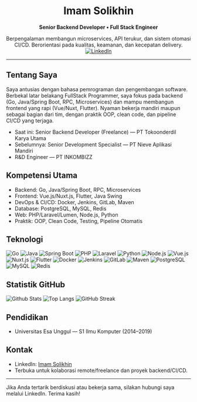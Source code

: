 <h1 align="center">Imam Solikhin</h1>
<p align="center"><b>Senior Backend Developer • Full Stack Engineer</b></p>
<p align="center">
  Berpengalaman membangun microservices, API terukur, dan sistem otomasi CI/CD.
  Berorientasi pada kualitas, keamanan, dan kecepatan delivery.
  <br/>
  <a href="https://www.linkedin.com/in/imam-solikhin-9670a0135" target="_blank">
    <img src="https://img.shields.io/badge/LinkedIn-Imam%20Solikhin-blue?style=flat&logo=linkedin" alt="LinkedIn"/>
  </a>
</p>

---

## Tentang Saya
Saya antusias dengan bahasa pemrograman dan pengembangan software. Berbekal latar belakang FullStack Programmer, saya fokus pada backend (Go, Java/Spring Boot, RPC, Microservices) dan mampu membangun frontend yang rapi (Vue/Nuxt, Flutter). Nyaman bekerja mandiri maupun sebagai bagian dari tim, dengan praktik OOP, clean code, dan pipeline CI/CD yang terjaga.

- Saat ini: Senior Backend Developer (Freelance) — PT Tokoonderdil Karya Utama
- Sebelumnya: Senior Development Specialist — PT Nieve Aplikasi Mandiri
- R&D Engineer — PT INKOMBIZZ

## Kompetensi Utama
- Backend: Go, Java/Spring Boot, RPC, Microservices
- Frontend: Vue.js/Nuxt.js, Flutter, Java Swing
- DevOps & CI/CD: Docker, Jenkins, GitLab, Maven
- Database: PostgreSQL, MySQL, Redis
- Web: PHP/Laravel/Lumen, Node.js, Python
- Praktik: OOP, Clean Code, Testing, Pipeline Otomatis

## Teknologi
![Go](https://img.shields.io/badge/Go-00ADD8?style=for-the-badge&logo=go&logoColor=white)
![Java](https://img.shields.io/badge/Java-ED8B00?style=for-the-badge&logo=openjdk&logoColor=white)
![Spring Boot](https://img.shields.io/badge/Spring%20Boot-6DB33F?style=for-the-badge&logo=springboot&logoColor=white)
![PHP](https://img.shields.io/badge/PHP-777BB4?style=for-the-badge&logo=php&logoColor=white)
![Laravel](https://img.shields.io/badge/Laravel-FF2D20?style=for-the-badge&logo=laravel&logoColor=white)
![Python](https://img.shields.io/badge/Python-3776AB?style=for-the-badge&logo=python&logoColor=white)
![Node.js](https://img.shields.io/badge/Node.js-339933?style=for-the-badge&logo=nodedotjs&logoColor=white)
![Vue.js](https://img.shields.io/badge/Vue.js-4FC08D?style=for-the-badge&logo=vuedotjs&logoColor=white)
![Nuxt.js](https://img.shields.io/badge/Nuxt.js-00DC82?style=for-the-badge&logo=nuxtdotjs&logoColor=white)
![Flutter](https://img.shields.io/badge/Flutter-02569B?style=for-the-badge&logo=flutter&logoColor=white)
![Docker](https://img.shields.io/badge/Docker-2496ED?style=for-the-badge&logo=docker&logoColor=white)
![Jenkins](https://img.shields.io/badge/Jenkins-D24939?style=for-the-badge&logo=jenkins&logoColor=white)
![GitLab](https://img.shields.io/badge/GitLab-FC6D26?style=for-the-badge&logo=gitlab&logoColor=white)
![Maven](https://img.shields.io/badge/Maven-C71A36?style=for-the-badge&logo=apachemaven&logoColor=white)
![PostgreSQL](https://img.shields.io/badge/PostgreSQL-4169E1?style=for-the-badge&logo=postgresql&logoColor=white)
![MySQL](https://img.shields.io/badge/MySQL-4479A1?style=for-the-badge&logo=mysql&logoColor=white)
![Redis](https://img.shields.io/badge/Redis-DC382D?style=for-the-badge&logo=redis&logoColor=white)

## Statistik GitHub
![Github Stats](https://github-readme-stats.vercel.app/api?username=imamsolikhintech&show_icons=true&theme=radical)
![Top Langs](https://github-readme-stats.vercel.app/api/top-langs/?username=imamsolikhintech&layout=compact&theme=radical)
![GitHub Streak](https://streak-stats.demolab.com?user=imamsolikhintech&theme=radical)

## Pendidikan
- Universitas Esa Unggul — S1 Ilmu Komputer (2014–2019)

## Kontak
- LinkedIn: [Imam Solikhin](https://www.linkedin.com/in/imam-solikhin-9670a0135)
- Terbuka untuk kolaborasi remote/freelance dan proyek backend/CI/CD.

---

Jika Anda tertarik berdiskusi atau bekerja sama, silakan hubungi saya melalui LinkedIn. Terima kasih!

